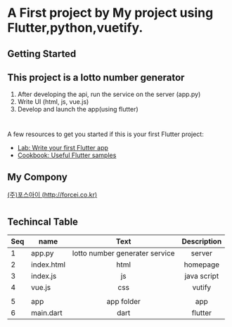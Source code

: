 # A First project by My project using Flutter,python,vuetify.

## Getting Started
## This project is a lotto number generator
1. After developing the api, run the service on the server
   (app.py)
1. Write UI (html, js, vue.js)
1. Develop and launch the app(using flutter)

#
A few resources to get you started if this is your first Flutter project:

- [Lab: Write your first Flutter app](https://flutter.dev/docs/get-started/codelab)
- [Cookbook: Useful Flutter samples](https://flutter.dev/docs/cookbook)


## My Compony 
  [(주)포스아이 <u>(http://forcei.co.kr)</u>](http://forcei.co.kr)

#
#
## Techincal Table
| Seq |name | Text | Description |
|---|---|:---:|:--:|
| 1 |app.py | lotto number generater service | server |
| 2 |index.html | html | homepage |
| 3 |index.js | js | java script |
| 4 |vue.js | css | vutify |
|||||
| 5 |app | app folder | app |
| 6 |main.dart | dart | flutter |

